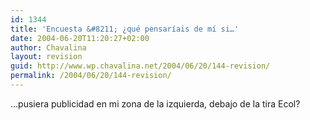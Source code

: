 ```yaml
---
id: 1344
title: 'Encuesta &#8211; ¿qué pensaríais de mí si…'
date: 2004-06-20T11:20:27+02:00
author: Chavalina
layout: revision
guid: http://www.wp.chavalina.net/2004/06/20/144-revision/
permalink: /2004/06/20/144-revision/
---
```

…pusiera publicidad en mi zona de la izquierda, debajo de la tira Ecol?
